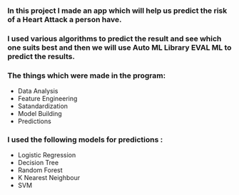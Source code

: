 ### In this project I made an app which will help us predict the risk of a Heart Attack a person have.
### I used various algorithms to predict the result and see which one suits best and then we will use Auto ML Library EVAL ML to predict the results.

### The things which were made in the program:
- Data Analysis 
- Feature Engineering 
- Satandardization
- Model Building
- Predictions

### I used the following models for predictions :
- Logistic Regression
- Decision Tree
- Random Forest
- K Nearest Neighbour
- SVM
